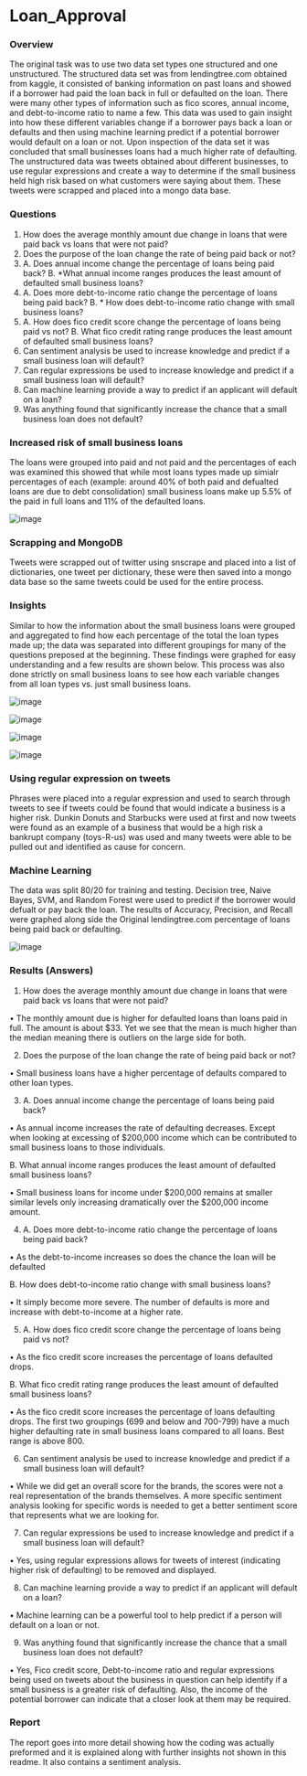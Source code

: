 # Loan_Approval
### Overview
The original task was to use two data set types one structured and one unstructured. The structured data set was from lendingtree.com obtained from kaggle, it consisted of banking information on past loans and showed if a borrower had paid the loan back in full or defaulted on the loan.  There were many other types of information such as fico scores, annual income, and debt-to-income ratio to name a few. This data was used to gain insight into how these different variables change if a borrower pays back a loan or defaults and then using machine learning predict if a potential borrower would default on a loan or not.  Upon inspection of the data set it was concluded that small businesses loans had a much higher rate of defaulting.
The unstructured data was tweets obtained about different businesses, to use regular expressions and create a way to determine if the small business held high risk based on what customers were saying about them.  These tweets were scrapped and placed into a mongo data base. 

### Questions
1. How does the average monthly amount due change in loans that were paid back vs loans 
that were not paid?
2. Does the purpose of the loan change the rate of being paid back or not?
3. A. Does annual income change the percentage of loans being paid back?
B. *What annual income ranges produces the least amount of defaulted small business 
loans?
4. A. Does more debt-to-income ratio change the percentage of loans being paid back?
B. * How does debt-to-income ratio change with small business loans?
5. A. How does fico credit score change the percentage of loans being paid vs not?
B. What fico credit rating range produces the least amount of defaulted small business 
loans?
6. Can sentiment analysis be used to increase knowledge and predict if a small business 
loan will default?
7. Can regular expressions be used to increase knowledge and predict if a small business 
loan will default?
8. Can machine learning provide a way to predict if an applicant will default on a loan?
9. Was anything found that significantly increase the chance that a small business loan 
does not default?
### Increased risk of small business loans
The loans were grouped into paid and not paid and the percentages of each was examined this showed that while most loans types made up simialr percentages of each (example: around 40% of both paid and defualted loans are due to debt consolidation) small business loans make up 5.5% of the paid in full loans and 11% of the defaulted loans. 

![image](https://user-images.githubusercontent.com/118774600/212776674-f1d09d96-130e-4bb5-b24d-9c0834a70e6f.png)

### Scrapping and MongoDB

Tweets were scrapped out of twitter using snscrape and placed into a list of dictionaries, one tweet per dictionary, these were then saved into a mongo data base so the same tweets could be used for the entire process.

### Insights
Similar to how the information about the small business loans were grouped and aggregated to find how each percentage of the total the loan types made up; the data was separated into different groupings for many of the questions preposed at the beginning.  These findings were graphed for easy understanding and a few results are shown below.  This process was also done strictly on small business loans to see how each variable changes from all loan types vs. just small business loans.

![image](https://user-images.githubusercontent.com/118774600/212777428-1fc9033d-4a7c-4293-b683-ed6567ac503d.png)

![image](https://user-images.githubusercontent.com/118774600/212777453-c2d20c9b-915b-47df-b7ca-f2345a635c0d.png)

![image](https://user-images.githubusercontent.com/118774600/212777493-17090c4e-6695-417d-b91c-adc5662fb637.png)

![image](https://user-images.githubusercontent.com/118774600/212777516-725500ee-acce-406a-96a9-ac7bd0704f67.png)

### Using regular expression on tweets
Phrases were placed into a regular expression and used to search through tweets to see if tweets could be found that would indicate a business is a higher risk.  Dunkin Donuts and Starbucks were used at first and now tweets were found as an example of a business that would be a high risk a bankrupt company (toys-R-us) was used and many tweets were able to be pulled out and identified as cause for concern.
### Machine Learning
The data was split 80/20 for training and testing.  Decision tree, Naive Bayes, SVM, and Random Forest were used to predict if the borrower would defualt or pay back the loan.  The results of Accuracy, Precision, and Recall were graphed along side the Original lendingtree.com percentage of loans being paid back or defaulting. 

![image](https://user-images.githubusercontent.com/118774600/212778414-7106a5da-d6aa-4dd6-b810-f84beca5e691.png)

### Results (Answers)
1. How does the average monthly amount due change in loans that were paid back vs loans 
that were not paid?

• The monthly amount due is higher for defaulted loans than loans paid in full. The 
amount is about $33. Yet we see that the mean is much higher than the median 
meaning there is outliers on the large side for both.

2. Does the purpose of the loan change the rate of being paid back or not?

• Small business loans have a higher percentage of defaults compared to other loan 
types.

3. A. Does annual income change the percentage of loans being paid back?

• As annual income increases the rate of defaulting decreases. Except when looking at 
excessing of $200,000 income which can be contributed to small business loans to 
those individuals.

B. What annual income ranges produces the least amount of defaulted small business 
loans?

• Small business loans for income under $200,000 remains at smaller similar levels 
only increasing dramatically over the $200,000 income amount.

4. A. Does more debt-to-income ratio change the percentage of loans being paid back?

• As the debt-to-income increases so does the chance the loan will be defaulted

B.  How does debt-to-income ratio change with small business loans?

• It simply become more severe. The number of defaults is more and increase with 
debt-to-income at a higher rate.

5. A. How does fico credit score change the percentage of loans being paid vs not?

• As the fico credit score increases the percentage of loans defaulted drops.

B. What fico credit rating range produces the least amount of defaulted small business 
loans?

• As the fico credit score increases the percentage of loans defaulting drops. The first 
two groupings (699 and below and 700-799) have a much higher defaulting rate in 
small business loans compared to all loans. Best range is above 800.

6. Can sentiment analysis be used to increase knowledge and predict if a small business 
loan will default?

• While we did get an overall score for the brands, the scores were not a real 
representation of the brands themselves. A more specific sentiment analysis looking 
for specific words is needed to get a better sentiment score that represents what we 
are looking for.

7. Can regular expressions be used to increase knowledge and predict if a small business 
loan will default?

• Yes, using regular expressions allows for tweets of interest (indicating higher risk of 
defaulting) to be removed and displayed.

8. Can machine learning provide a way to predict if an applicant will default on a loan?

• Machine learning can be a powerful tool to help predict if a person will default on a 
loan or not.

9. Was anything found that significantly increase the chance that a small business loan 
does not default?

• Yes, Fico credit score, Debt-to-income ratio and regular expressions being used on 
tweets about the business in question can help identify if a small business is a greater 
risk of defaulting. Also, the income of the potential borrower can indicate that a 
closer look at them may be required. 

### Report
The report goes into more detail showing how the coding was actually preformed and it is explained along with further insights not shown in this readme.  It also contains a sentiment analysis.


